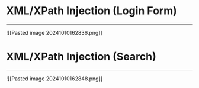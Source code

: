 # XML/XPath Injection (Login Form)
---
![[Pasted image 20241010162836.png]]

# XML/XPath Injection (Search)
---
![[Pasted image 20241010162848.png]]